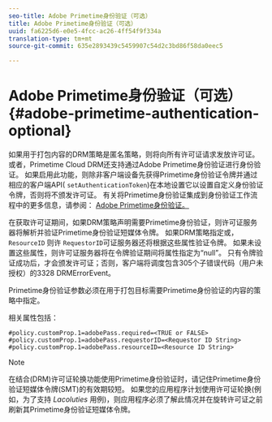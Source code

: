 ```yaml
---
seo-title: Adobe Primetime身份验证（可选）
title: Adobe Primetime身份验证（可选）
uuid: fa6225d6-e0e5-4fcc-ac26-4ff54f9f334a
translation-type: tm+mt
source-git-commit: 635e2893439c5459907c54d2c3bd86f58da0eec5

---
```



# Adobe Primetime身份验证（可选） {#adobe-primetime-authentication-optional}

如果用于打包内容的DRM策略是匿名策略，则将向所有许可证请求发放许可证。 或者，Primetime Cloud DRM还支持通过Adobe Primetime身份验证进行身份验证。 如果启用此功能，则除非客户端设备先获得Primetime身份验证令牌并通过相应的客户端API( `setAuthenticationToken`)在本地设置它以设置自定义身份验证令牌，否则将不颁发许可证。 有关将Primetime身份验证集成到身份验证工作流程中的更多信息，请参阅： [Adobe Primetime身份验证。](https://tve.helpdocsonline.com/home)

在获取许可证期间，如果DRM策略声明需要Primetime身份验证，则许可证服务器将解析并验证Primetime身份验证短媒体令牌。 如果DRM策略指定或， `ResourceID` 则许 `RequestorID`可证服务器还将根据这些属性验证令牌。 如果未设置这些属性，则许可证服务器将在令牌验证期间将属性指定为“null”。 只有令牌验证成功后，才会颁发许可证；否则，客户端将调度包含305个子错误代码（用户未授权）的3328 DRMErrorEvent。

Primetime身份验证参数必须在用于打包目标需要Primetime身份验证的内容的策略中指定。

相关属性包括：

```
#policy.customProp.1=adobePass.required=<TRUE or FALSE> 
#policy.customProp.1=adobePass.requestorID=<Requestor ID String> 
#policy.customProp.1=adobePass.resourceID=<Resource ID String>
```

>[!NOTE]
>
>在结合(DRM)许可证轮换功能使用Primetime身份验证时，请记住Primetime身份验证短媒体令牌(SMT)的有效期较短。 如果您的应用程序计划使用许可证轮换(例如，为了支持 *Lacoluties* 用例)，则应用程序必须了解此情况并在旋转许可证之前刷新其Primetime身份验证短媒体令牌。